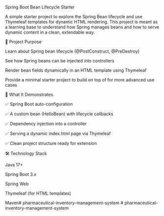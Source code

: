 Spring Boot Bean Lifecycle Starter

A simple starter project to explore the Spring Bean lifecycle and use Thymeleaf templates for dynamic HTML rendering.
This project is meant as a learning base to understand how Spring manages beans and how to serve dynamic content in a clean, extendable way.

🎯 Project Purpose

Learn about Spring bean lifecycle (@PostConstruct, @PreDestroy)

See how Spring beans can be injected into controllers

Render bean fields dynamically in an HTML template using Thymeleaf

Provide a minimal starter project to build on top of for more advanced use cases

🚀 What It Demonstrates

✅ Spring Boot auto-configuration

✅ A custom bean (HelloBean) with lifecycle callbacks

✅ Dependency injection into a controller

✅ Serving a dynamic index.html page via Thymeleaf

✅ Clean project structure ready for extension

🛠 Technology Stack

Java 17+

Spring Boot 3.x

Spring Web

Thymeleaf (for HTML templates)

Maven#   p h a r m a c e u t i c a l - i n v e n t o r y - m a n a g e m e n t - s y s t e m  
 #   p h a r m a c e u t i c a l - i n v e n t o r y - m a n a g e m e n t - s y s t e m  
 